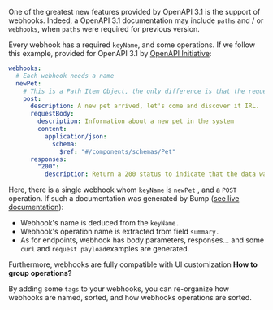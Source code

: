 One of the greatest new features provided by OpenAPI 3.1 is the support of webhooks. Indeed, a OpenAPI 3.1 documentation may include `paths` and / or `webhooks`, when `paths` were required for previous version.

Every webhook has a required `keyName`, and some operations. If we follow this example, provided for OpenAPI 3.1 by [OpenAPI Initiative](https://github.com/OAI/OpenAPI-Specification):

```yaml
webhooks:
  # Each webhook needs a name
  newPet:
    # This is a Path Item Object, the only difference is that the request is initiated by the API provider
    post:
      description: A new pet arrived, let's come and discover it IRL.
      requestBody:
        description: Information about a new pet in the system
        content:
          application/json:
            schema:
              $ref: "#/components/schemas/Pet"
      responses:
        "200":
          description: Return a 200 status to indicate that the data was received successfully
```

Here, there is a single webhook whom `keyName`  is `newPet` , and a `POST` operation. If such a documentation was generated by Bump ([see live documentation](https://bump.sh/bump/doc/webhook-example)):

<!-- ![](/files/undefined) -->

- Webhook's name is deduced from the `keyName.`
- Webhook's operation name is extracted from field `summary.`
- As for endpoints, webhook has body parameters, responses... and some `curl` and `request payload`examples are generated.

Furthermore, webhooks are fully compatible with UI customization **How to group operations?**

By adding some `tags` to your webhooks, you can re-organize how webhooks are named, sorted, and how webhooks operations are sorted.

